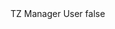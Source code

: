 <?xml version="1.0" encoding="UTF-8"?>
<CustomMetadata xmlns="http://soap.sforce.com/2006/04/metadata">
    <label>TZ Manager User</label>
    <protected>false</protected>
</CustomMetadata>
